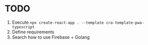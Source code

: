 # TODO

1. Execute `npx create-react-app . --template cra-template-pwa-typescript`
2. Define requirements
3. Search how to use Firebase + Golang
